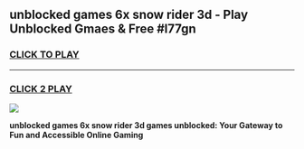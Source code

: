 
## unblocked games 6x snow rider 3d - Play Unblocked Gmaes & Free #l77gn
<h3>
<a href="https://news.freeplayer.one?title=unblocked_games_6x_snow_rider_3d&ref=03M">CLICK TO PLAY</a></h3>
<hr>

<h3>
<a href="https://news.freeplayer.one?title=unblocked_games_6x_snow_rider_3d&ref=03M">CLICK 2 PLAY</a>
  
</h3>

<a href="https://news.freeplayer.one?title=unblocked_games_6x_snow_rider_3d&ref=03M"><img src="https://clearcache.store/games.png"></a>


**unblocked games 6x snow rider 3d games unblocked: Your Gateway to Fun and Accessible Online Gaming**
